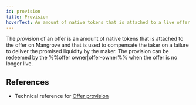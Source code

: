 ```yaml
---
id: provision
title: Provision
hoverText: An amount of native tokens that is attached to a live offer on Mangrove and that is used to compensate a fail-to-deliver.
---
```


The _provision_ of an offer is an amount of native tokens that is attached to the offer on Mangrove and that is used to compensate the taker on a failure to deliver the promised liquidity by the maker. The provision can be redeemed by the %%offer owner|offer-owner%% when the offer is no longer live.

## References

* Technical reference for [Offer provision](../contracts/technical-references/taking-and-making-offers/reactive-offer/offer-provision.md)
